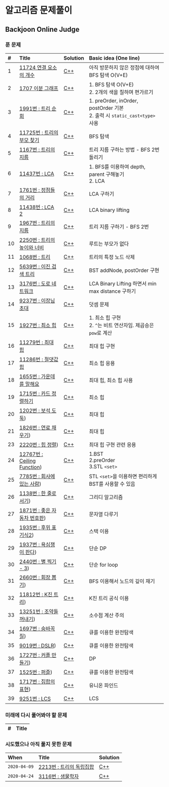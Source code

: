 # 알고리즘 문제풀이

## Backjoon Online Judge

### 푼 문제

|#|Title|Solution|Basic idea (One line)|
|:---|:---|:---|:---|
|1|[11724 연결 요소의 개수](https://www.acmicpc.net/group/board/view/7680/16582)|[C++](https://github.com/kjh107704/Algorithm/blob/master/BOJ/11724.cpp)|아직 방문하지 않은 정점에 대하여 BFS 탐색 O(V+E)|
|2|[1707 이분 그래프](https://www.acmicpc.net/group/board/view/7680/16583)|[C++](https://github.com/kjh107704/Algorithm/blob/master/BOJ/1707.cpp)|1. BFS 탐색 O(V+E)<br>2. 2개의 색을 칠하며 편가르기|
|3|[1991번 : 트리 순회](https://www.acmicpc.net/problem/1991)|[C++](https://github.com/kjh107704/Algorithm/blob/master/BOJ/1991.cpp)|1. preOrder, inOrder, postOrder 기본<br>2. 출력 시 `static_cast<type>` 사용|
|4|[11725번 : 트리의 부모 찾기](https://www.acmicpc.net/problem/11725)|[C++](https://github.com/kjh107704/Algorithm/blob/master/BOJ/11725.cpp)|BFS 탐색|
|5|[1167번 : 트리의 지름](https://www.acmicpc.net/problem/1167)|[C++](https://github.com/kjh107704/Algorithm/blob/master/BOJ/1167.cpp)|트리 지름 구하는 방법 - BFS 2번 돌리기|
|6|[11437번 : LCA](https://www.acmicpc.net/problem/11437)|[C++](https://github.com/kjh107704/Algorithm/blob/master/BOJ/11437.cpp)|1. BFS를 이용하여 depth, parent 구해놓기<br>2. LCA|
|7|[1761번 : 정점들의 거리](https://www.acmicpc.net/problem/1761)|[C++](https://github.com/kjh107704/Algorithm/blob/master/BOJ/1761.cpp)|LCA 구하기|
|8|[11438번 : LCA 2](https://www.acmicpc.net/problem/11438)|[C++](https://github.com/kjh107704/Algorithm/blob/master/BOJ/11438.cpp)|LCA binary lifting|
|9|[1967번 : 트리의 지름](https://www.acmicpc.net/problem/1967)|[C++](https://github.com/kjh107704/Algorithm/blob/master/BOJ/1967.cpp)|트리 지름 구하기 - BFS 2번|
|10|[2250번 : 트리의 높이와 너비](https://www.acmicpc.net/problem/2250)|[C++](https://github.com/kjh107704/Algorithm/blob/master/BOJ/2250.cpp)|루트는 부모가 없다|
|11|[1068번 : 트리](https://www.acmicpc.net/problem/1068)|[C++](https://github.com/kjh107704/Algorithm/blob/master/BOJ/1068.cpp)|트리의 특정 노드 삭제|
|12|[5639번 : 이진 검색 트리](https://www.acmicpc.net/problem/5639)|[C++](https://github.com/kjh107704/Algorithm/blob/master/BOJ/5639.cpp)|BST addNode, postOrder 구현|
|13|[3176번 : 도로 네트워크](https://www.acmicpc.net/problem/3176)|[C++](https://github.com/kjh107704/Algorithm/blob/master/BOJ/3176.cpp)|LCA Binary Lifting 하면서 min max distance 구하기|
|14|[9237번 : 이장님 초대](https://www.acmicpc.net/problem/9237)|[C++](https://github.com/kjh107704/Algorithm/blob/master/BOJ/9237.cpp)|덧셈 문제|
|15|[1927번 : 최소 힙](https://www.acmicpc.net/problem/1927)|[C++](https://github.com/kjh107704/Algorithm/blob/master/BOJ/1927.cpp)|1. 최소 힙 구현<br>2. `^`는 비트 연산자임. 제곱승은 `pow`로 계산|
|16|[11279번 : 최대 힙](https://www.acmicpc.net/problem/11279)|[C++](https://github.com/kjh107704/Algorithm/blob/master/BOJ/11279.cpp)|최대 힙 구현|
|17|[11286번 : 절댓값 힙](https://www.acmicpc.net/problem/11286)|[C++](https://github.com/kjh107704/Algorithm/blob/master/BOJ/11286.cpp)|최소 힙 응용|
|18|[1655번 : 가운데를 말해요](https://www.acmicpc.net/problem/1655)|[C++](https://github.com/kjh107704/Algorithm/blob/master/BOJ/1655.cpp)|최대 힙, 최소 힙 사용|
|19|[1715번 : 카드 정렬하기](https://www.acmicpc.net/problem/1715)|[C++](https://github.com/kjh107704/Algorithm/blob/master/BOJ/1715.cpp)|최소 힙|
|20|[1202번 : 보석 도둑](https://www.acmicpc.net/problem/1202))|[C++](https://github.com/kjh107704/Algorithm/blob/master/BOJ/1202.cpp)|최대 힙|
|21|[1826번 : 연료 채우기](https://www.acmicpc.net/problem/1826))|[C++](https://github.com/kjh107704/Algorithm/blob/master/BOJ/1826.cpp)|최대 힙|
|23|[2220번 : 힙 정렬](https://www.acmicpc.net/problem/2220))|[C++](https://github.com/kjh107704/Algorithm/blob/master/BOJ/2220.cpp)|최대 힙 구현 관련 응용|
|24|[12767번 : Ceiling Function](https://www.acmicpc.net/problem/12767))|[C++](https://github.com/kjh107704/Algorithm/blob/master/BOJ/12767.cpp)|1.BST<br>2.preOrder<br>3.STL `<set>`|
|25|[7785번 : 회사에 있는 사람](https://www.acmicpc.net/problem/7785))|[C++](https://github.com/kjh107704/Algorithm/blob/master/BOJ/7785.cpp)|STL `<set>`을 이용하면 편리하게 BST를 사용할 수 있음|
|26|[1138번 : 한 줄로 서기](https://www.acmicpc.net/problem/1138))|[C++](https://github.com/kjh107704/Algorithm/blob/master/BOJ/1138.cpp)|그리디 알고리즘|
|27|[1871번 : 좋은 자동차 번호판](https://www.acmicpc.net/problem/1871))|[C++](https://github.com/kjh107704/Algorithm/blob/master/BOJ/1871.cpp)|문자열 다루기|
|28|[1935번 : 후위 표기식2](https://www.acmicpc.net/problem/1935))|[C++](https://github.com/kjh107704/Algorithm/blob/master/BOJ/1935.cpp)|스택 이용|
|29|[1937번 : 욕심쟁이 판다](https://www.acmicpc.net/problem/1937))|[C++](https://github.com/kjh107704/Algorithm/blob/master/BOJ/1937.cpp)|단순 DP|
|30|[2440번 : 별 찍기 - 3](https://www.acmicpc.net/problem/2440))|[C++](https://github.com/kjh107704/Algorithm/blob/master/BOJ/2440.cpp)|단순 for loop|
|31|[2660번 : 회장 뽑기](https://www.acmicpc.net/problem/2660))|[C++](https://github.com/kjh107704/Algorithm/blob/master/BOJ/2660.cpp)|BFS 이용해서 노드의 깊이 재기|
|32|[11812번 : K진 트리](https://www.acmicpc.net/problem/11812))|[C++](https://github.com/kjh107704/Algorithm/blob/master/BOJ/11812.cpp)|K진 트리 공식 이용|
|33|[13251번 : 조약돌 꺼내기](https://www.acmicpc.net/problem/13251))|[C++](https://github.com/kjh107704/Algorithm/blob/master/BOJ/13251.cpp)|소수점 계산 주의|
|34|[1697번 : 숨바꼭질](https://www.acmicpc.net/problem/1697))|[C++](https://github.com/kjh107704/Algorithm/blob/master/BOJ/1697.cpp)|큐를 이용한 완전탐색|
|35|[9019번 : DSLR](https://www.acmicpc.net/problem/9019))|[C++](https://github.com/kjh107704/Algorithm/blob/master/BOJ/9019.cpp)|큐를 이용한 완전탐색|
|36|[1727번 : 커플 만들기](https://****www****.acmicpc.net/problem/1727))|[C++](https://github.com/kjh107704/Algorithm/blob/master/BOJ/1727.cpp)|DP|
|37|[1525번 : 퍼즐](https://www.acmicpc.net/problem/1525))|[C++](https://github.com/kjh107704/Algorithm/blob/master/BOJ/1525.cpp)|큐를 이용한 완전탐색|
|38|[1717번 : 집합의 표현](https://www.acmicpc.net/problem/1717))|[C++](https://github.com/kjh107704/Algorithm/blob/master/BOJ/1717.cpp)|유니온 파인드|
|39|[9251번 : LCS](https://www.acmicpc.net/problem/9251)|[C++](https://github.com/kjh107704/Algorithm/blob/master/BOJ/9251.cpp)|LCS|


### 미래에 다시 풀어봐야 할 문제

|#|Title|
|:---|:---|



### 시도했으나 아직 풀지 못한 문제

|When|Title|Solution|
|:---|:---|:---|
|`2020-04-09`|[2213번 : 트리의 독립집합](https://www.acmicpc.net/problem/2213)|[C++](https://github.com/kjh107704/Algorithm/blob/master/BOJ/2213.cpp)|
|`2020-04-24`|[3116번 : 생물학자](https://www.acmicpc.net/problem/3116)|[C++](https://github.com/kjh107704/Algorithm/blob/master/BOJ/3116.cpp)|